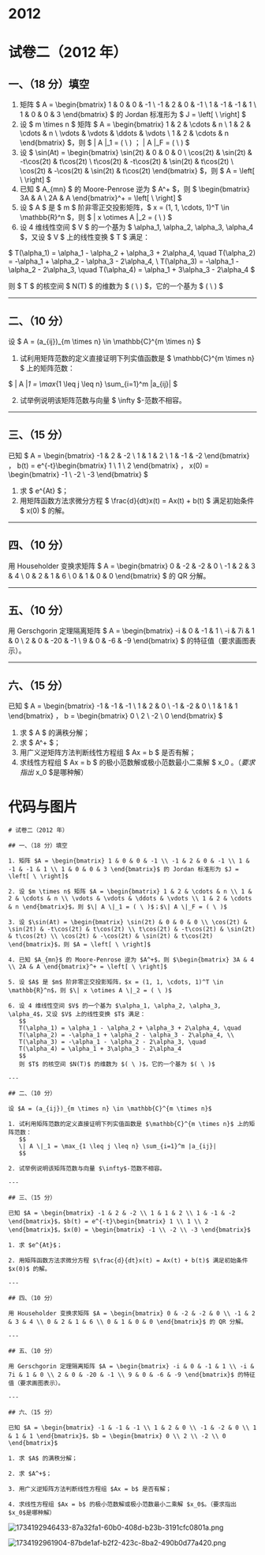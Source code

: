 # 2012

# 试卷二（2012 年）
## 一、（18 分）填空
1. 矩阵 $ A = \begin{bmatrix} 1 & 0 & 0 & -1 \\ -1 & 2 & 0 & -1 \\ 1 & -1 & -1 & 1 \\ 1 & 0 & 0 & 3 \end{bmatrix} $ 的 Jordan 标准形为 $ J = \left[ \ \right] $
2. 设 $ m \times n $ 矩阵 $ A = \begin{bmatrix} 1 & 2 & \cdots & n \\ 1 & 2 & \cdots & n \\ \vdots & \vdots & \ddots & \vdots \\ 1 & 2 & \cdots & n \end{bmatrix} $，则 $ \| A \|_1 = ( \ ) $；$ \| A \|_F = ( \ ) $
3. 设 $ \sin(At) = \begin{bmatrix} \sin(2t) & 0 & 0 & 0 \\ \cos(2t) & \sin(2t) & -t\cos(2t) & t\cos(2t) \\ t\cos(2t) & -t\cos(2t) & \sin(2t) & t\cos(2t) \\ \cos(2t) & -\cos(2t) & \sin(2t) & t\cos(2t) \end{bmatrix} $，则 $ A = \left[ \ \right] $
4. 已知 $ A_{mn} $ 的 Moore-Penrose 逆为 $ A^+ $，则 $ \begin{bmatrix} 3A & A \\ 2A & A \end{bmatrix}^+ = \left[ \ \right] $
5. 设 $ A $ 是 $ m $ 阶非零正交投影矩阵，$ x = (1, 1, \cdots, 1)^T \in \mathbb{R}^n $，则 $ \| x \otimes A \|_2 = ( \ ) $
6. 设 4 维线性空间 $ V $ 的一个基为 $ \alpha_1, \alpha_2, \alpha_3, \alpha_4 $，又设 $ V $ 上的线性变换 $ T $ 满足：

$ T(\alpha_1) = \alpha_1 - \alpha_2 + \alpha_3 + 2\alpha_4, \quad
   T(\alpha_2) = -\alpha_1 + \alpha_2 - \alpha_3 - 2\alpha_4, \\
   T(\alpha_3) = -\alpha_1 - \alpha_2 - 2\alpha_3, \quad
   T(\alpha_4) = \alpha_1 + 3\alpha_3 - 2\alpha_4 $

   则 $ T $ 的核空间 $ N(T) $ 的维数为 $ ( \ ) $，它的一个基为 $ ( \ ) $

---

## 二、（10 分）
设 $ A = (a_{ij})_{m \times n} \in \mathbb{C}^{m \times n} $

1. 试利用矩阵范数的定义直接证明下列实值函数是 $ \mathbb{C}^{m \times n} $ 上的矩阵范数：

$ \| A \|_1 = \max_{1 \leq j \leq n} \sum_{i=1}^m |a_{ij}| $

2. 试举例说明该矩阵范数与向量 $ \infty $-范数不相容。

---

## 三、（15 分）
已知 $ A = \begin{bmatrix} -1 & 2 & -2 \\ 1 & 1 & 2 \\ 1 & -1 & -2 \end{bmatrix} $，$ b(t) = e^{-t}\begin{bmatrix} 1 \\ 1 \\ 2 \end{bmatrix} $，$ x(0) = \begin{bmatrix} -1 \\ -2 \\ -3 \end{bmatrix} $

1. 求 $ e^{At} $；
2. 用矩阵函数方法求微分方程 $ \frac{d}{dt}x(t) = Ax(t) + b(t) $ 满足初始条件 $ x(0) $ 的解。

---

## 四、（10 分）
用 Householder 变换求矩阵 $ A = \begin{bmatrix} 0 & -2 & -2 & 0 \\ -1 & 2 & 3 & 4 \\ 0 & 2 & 1 & 6 \\ 0 & 1 & 0 & 0 \end{bmatrix} $ 的 QR 分解。

---

## 五、（10 分）
用 Gerschgorin 定理隔离矩阵 $ A = \begin{bmatrix} -i & 0 & -1 & 1 \\ -i & 7i & 1 & 0 \\ 2 & 0 & -20 & -1 \\ 9 & 0 & -6 & -9 \end{bmatrix} $ 的特征值（要求画图表示）。

---

## 六、（15 分）
已知 $ A = \begin{bmatrix} -1 & -1 & -1 \\ 1 & 2 & 0 \\ -1 & -2 & 0 \\ 1 & 1 & 1 \end{bmatrix} $，$ b = \begin{bmatrix} 0 \\ 2 \\ -2 \\ 0 \end{bmatrix} $

1. 求 $ A $ 的满秩分解；
2. 求 $ A^+ $；
3. 用广义逆矩阵方法判断线性方程组 $ Ax = b $ 是否有解；
4. 求线性方程组 $ Ax = b $ 的极小范数解或极小范数最小二乘解 $ x_0 $。（要求指出$ x_0 $是哪种解）

# 代码与图片
```plain
# 试卷二（2012 年）

## 一、（18 分）填空

1. 矩阵 $A = \begin{bmatrix} 1 & 0 & 0 & -1 \\ -1 & 2 & 0 & -1 \\ 1 & -1 & -1 & 1 \\ 1 & 0 & 0 & 3 \end{bmatrix}$ 的 Jordan 标准形为 $J = \left[ \ \right]$

2. 设 $m \times n$ 矩阵 $A = \begin{bmatrix} 1 & 2 & \cdots & n \\ 1 & 2 & \cdots & n \\ \vdots & \vdots & \ddots & \vdots \\ 1 & 2 & \cdots & n \end{bmatrix}$，则 $\| A \|_1 = ( \ )$；$\| A \|_F = ( \ )$

3. 设 $\sin(At) = \begin{bmatrix} \sin(2t) & 0 & 0 & 0 \\ \cos(2t) & \sin(2t) & -t\cos(2t) & t\cos(2t) \\ t\cos(2t) & -t\cos(2t) & \sin(2t) & t\cos(2t) \\ \cos(2t) & -\cos(2t) & \sin(2t) & t\cos(2t) \end{bmatrix}$，则 $A = \left[ \ \right]$

4. 已知 $A_{mn}$ 的 Moore-Penrose 逆为 $A^+$，则 $\begin{bmatrix} 3A & 4 \\ 2A & A \end{bmatrix}^+ = \left[ \ \right]$

5. 设 $A$ 是 $m$ 阶非零正交投影矩阵，$x = (1, 1, \cdots, 1)^T \in \mathbb{R}^n$，则 $\| x \otimes A \|_2 = ( \ )$

6. 设 4 维线性空间 $V$ 的一个基为 $\alpha_1, \alpha_2, \alpha_3, \alpha_4$，又设 $V$ 上的线性变换 $T$ 满足：
   $$
   T(\alpha_1) = \alpha_1 - \alpha_2 + \alpha_3 + 2\alpha_4, \quad
   T(\alpha_2) = -\alpha_1 + \alpha_2 - \alpha_3 - 2\alpha_4, \\
   T(\alpha_3) = -\alpha_1 - \alpha_2 - 2\alpha_3, \quad
   T(\alpha_4) = \alpha_1 + 3\alpha_3 - 2\alpha_4
   $$
   则 $T$ 的核空间 $N(T)$ 的维数为 $( \ )$，它的一个基为 $( \ )$

---

## 二、（10 分）

设 $A = (a_{ij})_{m \times n} \in \mathbb{C}^{m \times n}$

1. 试利用矩阵范数的定义直接证明下列实值函数是 $\mathbb{C}^{m \times n}$ 上的矩阵范数：
   $$
   \| A \|_1 = \max_{1 \leq j \leq n} \sum_{i=1}^m |a_{ij}|
   $$

2. 试举例说明该矩阵范数与向量 $\infty$-范数不相容。

---

## 三、（15 分）

已知 $A = \begin{bmatrix} -1 & 2 & -2 \\ 1 & 1 & 2 \\ 1 & -1 & -2 \end{bmatrix}$，$b(t) = e^{-t}\begin{bmatrix} 1 \\ 1 \\ 2 \end{bmatrix}$，$x(0) = \begin{bmatrix} -1 \\ -2 \\ -3 \end{bmatrix}$

1. 求 $e^{At}$；

2. 用矩阵函数方法求微分方程 $\frac{d}{dt}x(t) = Ax(t) + b(t)$ 满足初始条件 $x(0)$ 的解。

---

## 四、（10 分）

用 Householder 变换求矩阵 $A = \begin{bmatrix} 0 & -2 & -2 & 0 \\ -1 & 2 & 3 & 4 \\ 0 & 2 & 1 & 6 \\ 0 & 1 & 0 & 0 \end{bmatrix}$ 的 QR 分解。

---

## 五、（10 分）

用 Gerschgorin 定理隔离矩阵 $A = \begin{bmatrix} -i & 0 & -1 & 1 \\ -i & 7i & 1 & 0 \\ 2 & 0 & -20 & -1 \\ 9 & 0 & -6 & -9 \end{bmatrix}$ 的特征值（要求画图表示）。

---

## 六、（15 分）

已知 $A = \begin{bmatrix} -1 & -1 & -1 \\ 1 & 2 & 0 \\ -1 & -2 & 0 \\ 1 & 1 & 1 \end{bmatrix}$，$b = \begin{bmatrix} 0 \\ 2 \\ -2 \\ 0 \end{bmatrix}$

1. 求 $A$ 的满秩分解；

2. 求 $A^+$；

3. 用广义逆矩阵方法判断线性方程组 $Ax = b$ 是否有解；

4. 求线性方程组 $Ax = b$ 的极小范数解或极小范数最小二乘解 $x_0$。（要求指出$x_0$是哪种解）

```

![1734192946433-87a32fa1-60b0-408d-b23b-3191cfc0801a.png](./img/jInXXJbdzhwE9bEb/1734192946433-87a32fa1-60b0-408d-b23b-3191cfc0801a-984534.png)

![1734192961904-87bde1af-b2f2-423c-8ba2-490b0d77a420.png](./img/jInXXJbdzhwE9bEb/1734192961904-87bde1af-b2f2-423c-8ba2-490b0d77a420-925677.png)

